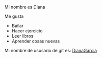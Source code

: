 Mi nombre es Diana

Me gusta
- Bailar
- Hacer ejercicio
- Leer libros
- Aprender cosas nuevas 

Mi nombre de ususario de git es: [DianaGarcia](https://github.com/DGC44/)